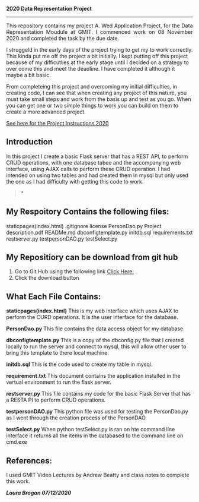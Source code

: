 **2020 Data Representation Project**
 
***********************************************
<p align="justify">This repository contains my project A. Wed Application Project, for the Data Representation Moudule at GMIT.
I commenced work on 08 November 2020 and completed the task by the due date.

I struggeld in the early days of the project trying to get my to work correctly. This kinda put me off the project a bit initially.  I kept putting off this project because of my difficutlies at the early stage until I decided on a strategy to over come this and meet the deadline.  I have completed it although it maybe a bit basic. 

From completeing this project and overcoming my initial difficulties, in creating code, I can see that when creating any project of this nature, you must take small steps and work from the basis up and test as you go. When you can get one or two simple things to work you can build on them to create a more advanced project.</p>

[See here for the Project Instructions 2020](https://github.com/andrewbeattycourseware/dataRepresenation2020/blob/master/Project/Project%20Description.pdf)

## Introduction

In this project I create a basic Flask server that has a REST API, to perform CRUD operations, with one database tabee and the accompanying web interface, using AJAX calls to perform these CRUD operation.   I had intended on using two tables and had created them in mysql but only used the one as I had difficulty with getting this code to work. 

>*<p align="justify"> 

## My Respoitory Contains the following files:
staticpages(index.html)
.gitignore
license
PersonDao.py
Project description.pdf
READMe.md
dbconfigtemplate.py
initdb.sql
requirements.txt
restserver.py
testpersonDAO.py
testSelect.py

## My Repositiory can be download from git hub 
1. Go to Git Hub using the following link [Click Here:](https://github.com/LauraBrogan/2020-DataRepresentation-Project)
2. Click the download button

## What Each File Contains:

**staticpages(index.html)**
This is my web interface which uses AJAX to perform the CURD operations.  It is the user interface for the database.

**PersonDao.py**
This file contains the data access object for my database. 

**dbconfigtemplate.py**
This is a copy of the dbconfig.py file that I created locally to run the server and connect to mysql, this will allow other user to bring this template to there local machine.

**initdb.sql**
This is the code used to create my table in mysql.

**requirement.txt**
This document contains the application installed in the vertual environment to run the flask server.
 
**restserver.py**
This file contains my code for the basic Flask Server that has a RESTA PI to perform CRUD operations.

**testpersonDAO.py**
This python file was used for testing the PersonDao.py as I went through the creation process of the PersonDAO.

**testSelect.py**
When python testSelect.py is ran on hte command line interface it returns all the items in the databased to the command line on cmd.exe

## References:
I used GMIT Video Lectures by Andrew Beatty and class notes to complete this work.

***Laura Brogan 07/12/2020*** 

